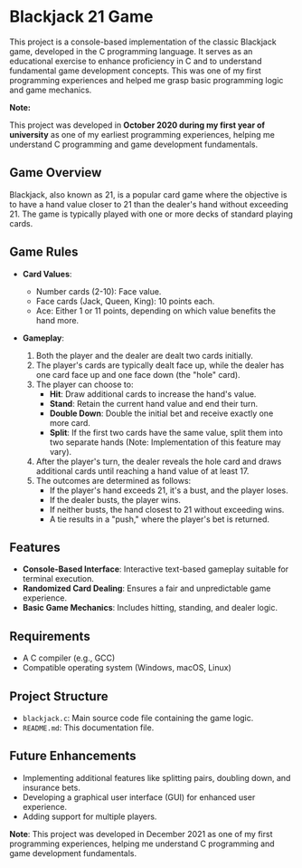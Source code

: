 # Blackjack 21 Game

This project is a console-based implementation of the classic Blackjack game, developed in the C programming language. It serves as an educational exercise to enhance proficiency in C and to understand fundamental game development concepts. This was one of my first programming experiences and helped me grasp basic programming logic and game mechanics.

**Note:**

This project was developed in **October 2020 during my first year of university** as one of my earliest programming experiences, helping me understand C programming and game development fundamentals.

## Game Overview

Blackjack, also known as 21, is a popular card game where the objective is to have a hand value closer to 21 than the dealer's hand without exceeding 21. The game is typically played with one or more decks of standard playing cards.

## Game Rules

- **Card Values**:
  - Number cards (2-10): Face value.
  - Face cards (Jack, Queen, King): 10 points each.
  - Ace: Either 1 or 11 points, depending on which value benefits the hand more.

- **Gameplay**:
  1. Both the player and the dealer are dealt two cards initially.
  2. The player's cards are typically dealt face up, while the dealer has one card face up and one face down (the "hole" card).
  3. The player can choose to:
     - **Hit**: Draw additional cards to increase the hand's value.
     - **Stand**: Retain the current hand value and end their turn.
     - **Double Down**: Double the initial bet and receive exactly one more card.
     - **Split**: If the first two cards have the same value, split them into two separate hands (Note: Implementation of this feature may vary).
  4. After the player's turn, the dealer reveals the hole card and draws additional cards until reaching a hand value of at least 17.
  5. The outcomes are determined as follows:
     - If the player's hand exceeds 21, it's a bust, and the player loses.
     - If the dealer busts, the player wins.
     - If neither busts, the hand closest to 21 without exceeding wins.
     - A tie results in a "push," where the player's bet is returned.

## Features

- **Console-Based Interface**: Interactive text-based gameplay suitable for terminal execution.
- **Randomized Card Dealing**: Ensures a fair and unpredictable game experience.
- **Basic Game Mechanics**: Includes hitting, standing, and dealer logic.

## Requirements

- A C compiler (e.g., GCC)
- Compatible operating system (Windows, macOS, Linux)

## Project Structure

- `blackjack.c`: Main source code file containing the game logic.
- `README.md`: This documentation file.

## Future Enhancements

- Implementing additional features like splitting pairs, doubling down, and insurance bets.
- Developing a graphical user interface (GUI) for enhanced user experience.
- Adding support for multiple players.

**Note**: This project was developed in December 2021 as one of my first programming experiences, helping me understand C programming and game development fundamentals.
